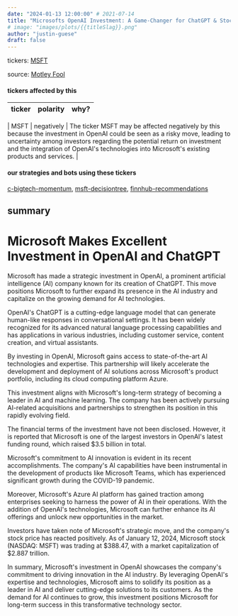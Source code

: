 ```yaml
---
date: "2024-01-13 12:00:00" # 2021-07-14
title: "Microsofts OpenAI Investment: A Game-Changer for ChatGPT & Stock Predictions in 1 Year"
# image: "images/plots/{{titleSlag}}.png"
author: "justin-guese"
draft: false
---
```

tickers:  <a href='https://finance.yahoo.com/quote/MSFT' target='_blank'>MSFT</a>

source: <a href='https://www.fool.com/investing/2024/01/13/where-will-microsoft-stock-in-1-year/' target='_blank'>Motley Fool</a>

#### tickers affected by this

| ticker | polarity | why? |
|------------|------------|------------|

| MSFT | negatively | The ticker MSFT may be affected negatively by this because the investment in OpenAI could be seen as a risky move, leading to uncertainty among investors regarding the potential return on investment and the integration of OpenAI's technologies into Microsoft's existing products and services. |


#### our strategies and bots using these tickers

[c-bigtech-momentum](/strategies/c-bigtech-momentum), [msft-decisiontree](/strategies/msft-decisiontree), [finnhub-recommendations](/strategies/finnhub-recommendations)

## summary

# Microsoft Makes Excellent Investment in OpenAI and ChatGPT

Microsoft has made a strategic investment in OpenAI, a prominent artificial intelligence (AI) company known for its creation of ChatGPT. This move positions Microsoft to further expand its presence in the AI industry and capitalize on the growing demand for AI technologies.

OpenAI's ChatGPT is a cutting-edge language model that can generate human-like responses in conversational settings. It has been widely recognized for its advanced natural language processing capabilities and has applications in various industries, including customer service, content creation, and virtual assistants.

By investing in OpenAI, Microsoft gains access to state-of-the-art AI technologies and expertise. This partnership will likely accelerate the development and deployment of AI solutions across Microsoft's product portfolio, including its cloud computing platform Azure.

This investment aligns with Microsoft's long-term strategy of becoming a leader in AI and machine learning. The company has been actively pursuing AI-related acquisitions and partnerships to strengthen its position in this rapidly evolving field.

The financial terms of the investment have not been disclosed. However, it is reported that Microsoft is one of the largest investors in OpenAI's latest funding round, which raised $3.5 billion in total.

Microsoft's commitment to AI innovation is evident in its recent accomplishments. The company's AI capabilities have been instrumental in the development of products like Microsoft Teams, which has experienced significant growth during the COVID-19 pandemic.

Moreover, Microsoft's Azure AI platform has gained traction among enterprises seeking to harness the power of AI in their operations. With the addition of OpenAI's technologies, Microsoft can further enhance its AI offerings and unlock new opportunities in the market.

Investors have taken note of Microsoft's strategic move, and the company's stock price has reacted positively. As of January 12, 2024, Microsoft stock (NASDAQ: MSFT) was trading at $388.47, with a market capitalization of $2.887 trillion.

In summary, Microsoft's investment in OpenAI showcases the company's commitment to driving innovation in the AI industry. By leveraging OpenAI's expertise and technologies, Microsoft aims to solidify its position as a leader in AI and deliver cutting-edge solutions to its customers. As the demand for AI continues to grow, this investment positions Microsoft for long-term success in this transformative technology sector.